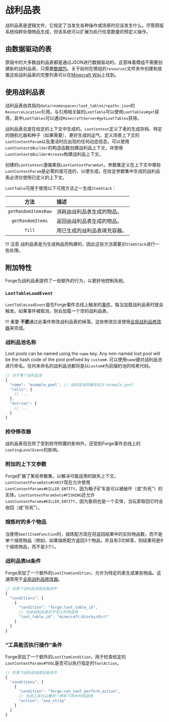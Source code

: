 战利品表
=======

战利品表是逻辑文件，它规定了当发生各种操作或场景时应该发生什么。尽管原版系统纯粹处理物品生成，但该系统可以扩展为执行任意数量的预定义操作。

由数据驱动的表
-------------

原版中的大多数战利品表都是通过JSON进行数据驱动的。这意味着模组不需要创建新的战利品表，只需要[数据包][datapack]。关于如何在模组的`resources`文件夹中创建和放置这些战利品表的完整列表可以在[Minecraft Wiki][wiki]上找到。

使用战利品表
-----------

战利品表由其指向`data/<namespace>/loot_tables/<path>.json`的`ResourceLocation`引用。与引用相关联的`LootTable`可以使用`LootTables#get`获得，其中`LootTables`可以通过`MinecraftServer#getLootTables`获得。

战利品表总是在给定的上下文中生成的。`LootContext`定义了表的生成存档、特定的随机化器和种子（如果需要）、更好生成的运气、定义场景上下文的`LootContextParam`以及激活时应出现的任何动态信息。可以使用`LootContext$Builder`的构造函数创建战利品上下文，并使用`LootContext$Builder#create`构建战利品上下文。

创建的`LootContext`遵循某些`LootContextParamSet`。参数集定义在上下文中哪些`LootContextParam`是必需的或可选的，以便生成。在给定参数集中生成的战利品表必须仅使用已定义的上下文。

`LootTable`可用于使用以下可用方法之一生成`ItemStack`：

方法                | 描述
:---:               | :---
`getRandomItemsRaw` | 消耗由战利品表生成的物品。
`getRandomItems`    | 返回由战利品表生成的物品。
`fill`              | 用已生成的战利品表填充容器。

!!! 注意
    战利品表是为生成物品而构建的，因此这些方法需要对`ItemStack`进行一些处理。

附加特性
-------

Forge为战利品表提供了一些额外的行为，以更好地控制系统。

### `LootTableLoadEvent`

`LootTableLoadEvent`是在Forge事件总线上触发的[事件][event]，每当加载战利品表时就会触发。如果事件被取消，则会加载一个空的战利品表。

!!! 重要
    **不要**通过此事件修改战利品表的掉落。这些修改应该使用[全局战利品修改器][glm]来完成。

### 战利品池名称

Loot pools can be named using the `name` key. Any non-named loot pool will be the hash code of the pool prefixed by `custom#`.
可以使用`name`键对战利品池进行命名。任何未命名的战利品池都将是以`custom#`为前缀的池的哈希代码。

```js
// 对于某个战利品池
{
  "name": "example_pool", // 战利品池将被命名为'example_pool'
  "rolls": {
    // ...
  },
  "entries": {
    // ...
  }
}
```

### 抢夺修改器

战利品表现在除了受到抢夺附魔的影响外，还受到Forge事件总线上的`LootingLevelEvent`的影响。

### 附加的上下文参数

Forge扩展了某些参数集，以解决可能适用的缺失上下文。`LootContextParamSets#CHEST`现在允许使用`LootContextParams#KILLER_ENTITY`，因为箱子矿车是可以被破坏（或“杀死”）的实体。`LootContextParamSets#FISHING`还允许`LootContextParams#KILLER_ENTITY`，因为鱼钩也是一个实体，当玩家取回它时会收回（或“杀死”）。

### 熔炼时的多个物品

当使用`SmeltItemFunction`时，熔炼配方现在将返回结果中的实际物品数，而不是单个熔炼物品（例如，如果熔炼配方返回3个物品，并且有3次掉落，则结果将是9个熔炼物品，而不是3个）。

### 战利品表Id条件

Forge添加了一个额外的`LootItemCondition`，允许为特定的表生成某些物品。这通常用于[全局战利品修改器][glm]。

```js
// 在某个战利品池或池条目中
{
  "conditions": [
    {
      "condition": "forge:loot_table_id",
      // 当该战利品表对于泥土时将适用
      "loot_table_id": "minecraft:blocks/dirt"
    }
  ]
}
```

### “工具能否执行操作”条件

Forge添加了一个额外的`LootItemCondition`，用于检查给定的`LootContextParams#TOOL`是否可以执行指定的`ToolAction`。

```js
// 在某个战利品池或池条目中
{
  "conditions": [
    {
      "condition": "forge:can_tool_perform_action",
      // 当该工具可以像斧一样剥下原木时将适用
      "action": "axe_strip"
    }
  ]
}
```

[datapack]: https://minecraft.fandom.com/wiki/Data_pack
[wiki]: https://minecraft.fandom.com/wiki/Loot_table
[event]: ../../concepts/events.md#creating-an-event-handler
[glm]: ./glm.md
